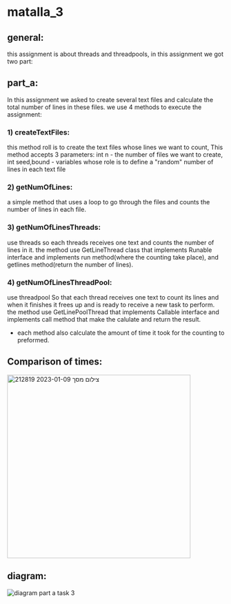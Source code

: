 # matalla_3

## general: 
this assignment is about threads and threadpools, in this assignment we got two part:
## part_a:
In this assignment we asked to create several text files and calculate the total number of lines
in these files. we use 4 methods to execute the assignment:
### 1) createTextFiles:
 this method roll is to create the text files whose lines we want to count,
This method accepts 3 parameters: int n - the number of files we want to create, int seed,bound - variables whose role is to define a "random" number of lines in each text file
### 2) getNumOfLines:
 a simple method that uses a loop to go through the files and counts the number of lines in each file. 
### 3)  getNumOfLinesThreads:
use threads so each threads receives one text and counts the number of lines in it. 
the method use GetLineThread class that implements Runable interface and implements run method(where the counting take place), and getlines method(return the number of lines).
### 4) getNumOfLinesThreadPool:
use threadpool So that each thread receives one text to count its lines and when it finishes it frees up and is ready to receive a new task to perform.
the method use GetLinePoolThread that implements Callable interface and implements call method that make the calulate and return the result.

* each method also calculate the amount of time it took for the counting to preformed.

## Comparison of times:
<img width="425" alt="צילום מסך 2023-01-09 212819" src="https://user-images.githubusercontent.com/117945522/211394406-9abc1383-91d0-42a0-8c02-5a11129f21d0.png">



## diagram:
![diagram part a task 3](https://user-images.githubusercontent.com/117945522/211389290-fcaabfea-f3c3-4c91-9819-e0709a33d43d.png)






